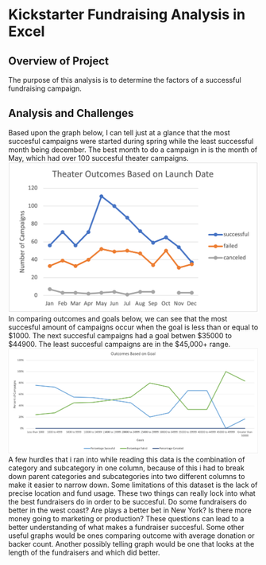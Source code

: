 # Kickstarter Fundraising Analysis in Excel
## Overview of Project
The purpose of this analysis is to determine the factors of a successful fundraising campaign.
## Analysis and Challenges
  Based upon the graph below, I can tell just at a glance that the most succesful campaigns were started during spring while the least successful month being december. The best month to do a campaign in is the month of May, which had over 100 succesful theater campaigns.![Theater Outcomes Based on Launch Date](https://github.com/TristanVaccarino/Kickstarter-Fundraising-Analysis-in-Excel/blob/main/Kickstarter_Fundraising_Analysis/Resources/Theater_Outcomes_Based_on_Launch%20%20.png)
  In comparing outcomes and goals below, we can see that the most succesful amount of campaigns occur when the goal is less than or equal to $1000. The next succesful campaigns had a goal betwen $35000 to $44900. The least succesful campaigns are in the $45,000+ range. ![Outcomes vs Goals](https://github.com/TristanVaccarino/Kickstarter-Fundraising-Analysis-in-Excel/blob/main/Kickstarter_Fundraising_Analysis/Resources/Outcomes-vs-Goals.png)
    A few hurdles that i ran into while reading this data is the combination of category and subcategory in one column, because of this i had to break down parent categories and subcategories into two different columns to make it easier to narrow down.
  Some limitations of this dataset is the lack of precise location and fund usage. These two things can really lock into what the best fundraisers do in order to be succesful. Do some fundraisers do better in the west coast? Are plays a better bet in New York? Is there more money going to marketing or production? These questions can lead to a better understanding of what makes a fundraiser succesful.
  Some other useful graphs would be ones comparing outcome with average donation or backer count. Another possibly telling graph would be one that looks at the length of the fundraisers and which did better.
